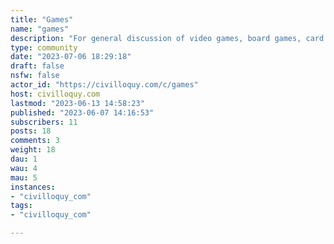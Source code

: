 ```yaml
---
title: "Games" 
name: "games"
description: "For general discussion of video games, board games, card games, or any other type of games.###### Rules1. No memes"
type: community
date: "2023-07-06 18:29:18"
draft: false
nsfw: false
actor_id: "https://civilloquy.com/c/games"
host: civilloquy.com
lastmod: "2023-06-13 14:58:23"
published: "2023-06-07 14:16:53"
subscribers: 11
posts: 18
comments: 3
weight: 18
dau: 1
wau: 4
mau: 5
instances:
- "civilloquy_com"
tags: 
- "civilloquy_com"

---
```

